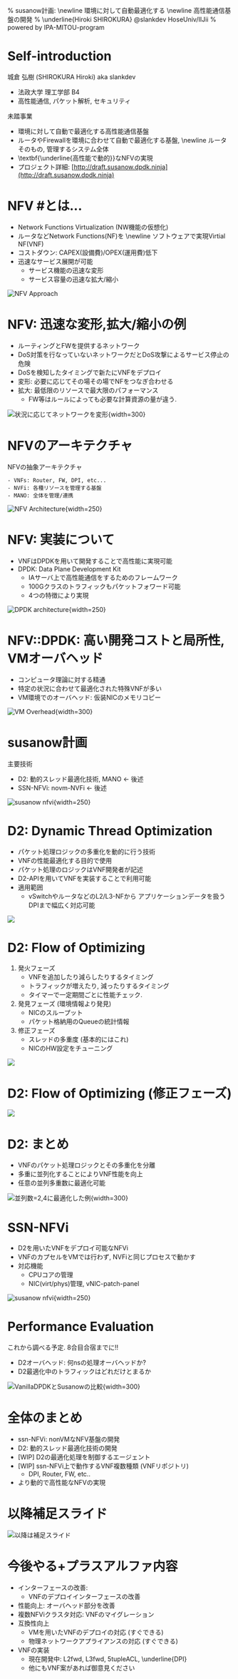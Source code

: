 % susanow計画: \newline 環境に対して自動最適化する \newline 高性能通信基盤の開発
% \underline{Hiroki SHIROKURA} @slankdev HoseUniv/IIJii
% powered by IPA-MITOU-program

# Self-introduction

城倉 弘樹 (SHIROKURA Hiroki) aka slankdev <br>

- 法政大学 理工学部 B4
- 高性能通信, パケット解析, セキュリティ

未踏事業

- 環境に対して自動で最適化する高性能通信基盤
- ルータやFirewallを環境に合わせて自動で最適化する基盤, \newline
  ルータそのもの, 管理するシステム全体
- \textbf{\underline{高性能で動的}}なNFVの実現
- プロジェクト詳細: [http://draft.susanow.dpdk.ninja](http://draft.susanow.dpdk.ninja)

# NFV #とは...

- Network Functions Virtualization (NW機能の仮想化)
- ルータなどNetwork Functions(NF)を \newline
  ソフトウェアで実現Virtial NF(VNF)
- コストダウン: CAPEX(設備費)/OPEX(運用費)低下
- 迅速なサービス展開が可能
	- サービス機能の迅速な変形
	- サービス容量の迅速な拡大/縮小

![NFV Approach](img/nvf.png)

# NFV: 迅速な変形,拡大/縮小の例

- ルーティングとFWを提供するネットワーク
- DoS対策を行なっていないネットワークだとDoS攻撃によるサービス停止の危険
- DoSを検知したタイミングで新たにVNFをデプロイ
- 変形: 必要に応じてその場その場でNFをつなぎ合わせる
- 拡大: 最低限のリソースで最大限のパフォーマンス
	- FW等はルールによっても必要な計算資源の量が違う.

![状況に応じてネットワークを変形](img/dynamic_transform.png){width=300}

# NFVのアーキテクチャ

NFVの抽象アーキテクチャ

	- VNFs: Router, FW, DPI, etc...
	- NVFi: 各種リソースを管理する基盤
	- MANO: 全体を管理/連携

![NFV Architecture](img/nfv_arch.png){width=250}

# NFV: 実装について

- VNFはDPDKを用いて開発することで高性能に実現可能
- DPDK: Data Plane Development Kit
	- IAサーバ上で高性能通信をするためのフレームワーク
	- 100Gクラスのトラフィックもパケットフォワード可能
	- 4つの特徴により実現

![DPDK architecture](img/dpdk_arch.png){width=250}

# NFV::DPDK: 高い開発コストと局所性, VMオーバヘッド

- コンピュータ理論に対する精通
- 特定の状況に合わせて最適化された特殊VNFが多い
- VM環境でのオーバヘッド: 仮装NICのメモリコピー

![VM Overhead](img/vm_overhead.png){width=300}

# susanow計画

主要技術

- D2: 動的スレッド最適化技術, MANO <- 後述
- SSN-NFVi: novm-NVFi <- 後述

![susanow nfvi](img/ssn_arch.png){width=250}

# D2: Dynamic Thread Optimization

- パケット処理ロジックの多重化を動的に行う技術
- VNFの性能最適化する目的で使用
- パケット処理のロジックはVNF開発者が記述
- D2-APIを用いてVNFを実装することで利用可能
- 適用範囲
	- vSwitchやルータなどのL2/L3-NFから
	  アプリケーションデータを扱うDPIまで幅広く対応可能

![](img/slide0.png)

# D2: Flow of Optimizing

1. 発火フェーズ
	- VNFを追加したり減らしたりするタイミング
	- トラフィックが増えたり, 減ったりするタイミング
	- タイマーで一定期間ごとに性能チェック.
2. 発見フェーズ (環境情報より発見)
	- NICのスループット
	- パケット格納用のQueueの統計情報
3. 修正フェーズ
	- スレッドの多重度 (基本的にはこれ)
	- NICのHW設定をチューニング

![](img/opt_sfc.png)

# D2: Flow of Optimizing (修正フェーズ)

![](img/d2_flow_detail.png)

# D2: まとめ

- VNFのパケット処理ロジックとその多重化を分離
- 多重に並列化することによりVNF性能を向上
- 任意の並列多重数に最適化可能

![並列数=2,4に最適化した例](img/para24.png){width=300}

# SSN-NFVi

- D2を用いたVNFをデプロイ可能なNFVi
- VNFのカプセルをVMでは行わず, NVFiと同じプロセスで動かす
- 対応機能
	- CPUコアの管理
	- NIC(virt/phys)管理, vNIC-patch-panel

![susanow nfvi](img/ssn_arch.png){width=250}

# Performance Evaluation

これから調べる予定. 8合目合宿までに!!

- D2オーバヘッド: 何nsの処理オーバヘッドか?
- D2最適化中のトラフィックはどれだけとまるか

![VanillaDPDKとSusanowの比較](img/perf.png){width=300}

# 全体のまとめ

- ssn-NFVi: nonVMなNFV基盤の開発
- D2: 動的スレッド最適化技術の開発
- [WIP] D2の最適化処理を制御するエージェント
- [WIP] ssn-NFVi上で動作するVNF複数種類 (VNFリポジトリ)
	- DPI, Router, FW, etc..
- より動的で高性能なNFVの実現

# 以降補足スライド

![以降は補足スライド](img/logo_bar.png)

# 今後やる+プラスアルファ内容

- インターフェースの改善:
	- VNFのデプロイインターフェースの改善
- 性能向上: オーバヘッド部分を改善
- 複数NFViクラスタ対応: VNFのマイグレーション
- 互換性向上
	- VMを用いたVNFのデプロイの対応 (すぐできる)
	- 物理ネットワークアプライアンスの対応 (すぐできる)
- VNFの実装
	- 現在開発中: L2fwd, L3fwd, 5tupleACL, \underline{DPI}
	- 他にもVNF案があれば御意見ください


